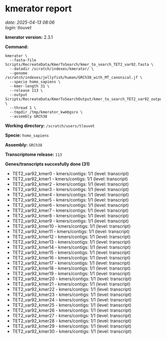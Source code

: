 # kmerator report
*date: 2025-04-13 08:06*  
*login: tlouvet*

**kmerator version:** 2.3.1

**Command:**

```
kmerator \
  --fasta-file Scripts/RecreateData/KmerToSearch/kmer_to_search_TET2_var92.fasta \
  --datadir /scratch/indexes/kmerator/ \
  --genome /scratch/indexes/jellyfish/human/GRCh38_with_MT_canonical.jf \
  --specie homo_sapiens \
  --kmer-length 31 \
  --release 113 \
  --output Scripts/RecreateData/KmerToSearchOutput/kmer_to_search_TET2_var92_output \
  --thread 1 \
  --tmpdir /tmp/kmerator_kwmbgsrx \
  --assembly GRCh38
```

**Working directory:** `/scratch/users/tlouvet`

**Specie:** `homo_sapiens`

**Assembly:** `GRCh38`

**Transcriptome release:** `113`

**Genes/transcripts succesfully done (31)**

- TET2_var92_kmer0 - kmers/contigs: 1/1 (level: transcript)
- TET2_var92_kmer1 - kmers/contigs: 1/1 (level: transcript)
- TET2_var92_kmer2 - kmers/contigs: 1/1 (level: transcript)
- TET2_var92_kmer3 - kmers/contigs: 1/1 (level: transcript)
- TET2_var92_kmer4 - kmers/contigs: 1/1 (level: transcript)
- TET2_var92_kmer5 - kmers/contigs: 1/1 (level: transcript)
- TET2_var92_kmer6 - kmers/contigs: 1/1 (level: transcript)
- TET2_var92_kmer7 - kmers/contigs: 1/1 (level: transcript)
- TET2_var92_kmer8 - kmers/contigs: 1/1 (level: transcript)
- TET2_var92_kmer9 - kmers/contigs: 1/1 (level: transcript)
- TET2_var92_kmer10 - kmers/contigs: 1/1 (level: transcript)
- TET2_var92_kmer11 - kmers/contigs: 1/1 (level: transcript)
- TET2_var92_kmer12 - kmers/contigs: 1/1 (level: transcript)
- TET2_var92_kmer13 - kmers/contigs: 1/1 (level: transcript)
- TET2_var92_kmer14 - kmers/contigs: 1/1 (level: transcript)
- TET2_var92_kmer15 - kmers/contigs: 1/1 (level: transcript)
- TET2_var92_kmer16 - kmers/contigs: 1/1 (level: transcript)
- TET2_var92_kmer17 - kmers/contigs: 1/1 (level: transcript)
- TET2_var92_kmer18 - kmers/contigs: 1/1 (level: transcript)
- TET2_var92_kmer19 - kmers/contigs: 1/1 (level: transcript)
- TET2_var92_kmer20 - kmers/contigs: 1/1 (level: transcript)
- TET2_var92_kmer21 - kmers/contigs: 1/1 (level: transcript)
- TET2_var92_kmer22 - kmers/contigs: 1/1 (level: transcript)
- TET2_var92_kmer23 - kmers/contigs: 1/1 (level: transcript)
- TET2_var92_kmer24 - kmers/contigs: 1/1 (level: transcript)
- TET2_var92_kmer25 - kmers/contigs: 1/1 (level: transcript)
- TET2_var92_kmer26 - kmers/contigs: 1/1 (level: transcript)
- TET2_var92_kmer27 - kmers/contigs: 1/1 (level: transcript)
- TET2_var92_kmer28 - kmers/contigs: 1/1 (level: transcript)
- TET2_var92_kmer29 - kmers/contigs: 1/1 (level: transcript)
- TET2_var92_kmer30 - kmers/contigs: 1/1 (level: transcript)
